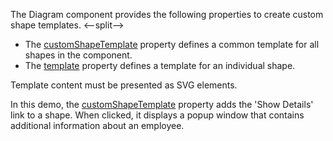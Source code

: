 The Diagram component provides the following properties to create custom shape templates.
<--split-->

* The [customShapeTemplate](/Documentation/ApiReference/UI_Components/dxDiagram/Configuration/#customShapeTemplate) property defines a common template for all shapes in the component.
* The [template](/Documentation/ApiReference/UI_Components/dxDiagram/Configuration/customShapes/#template) property defines a template for an individual shape. 

Template content must be presented as SVG elements. 

In this demo, the [customShapeTemplate](/Documentation/ApiReference/UI_Components/dxDiagram/Configuration/#customShapeTemplate) property adds the 'Show Details' link to a shape. When clicked, it displays a popup window that contains additional information about an employee.